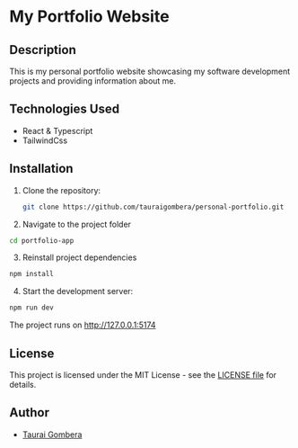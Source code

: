# My Portfolio Website

## Description

This is my personal portfolio website showcasing my software development projects and providing information about me.

## Technologies Used

- React & Typescript
- TailwindCss

## Installation

1. Clone the repository:

   ```bash
   git clone https://github.com/tauraigombera/personal-portfolio.git
   ```

2. Navigate to the project folder

```bash
cd portfolio-app
```

3. Reinstall project dependencies

```bash
npm install
```

4. Start the development server:

```bash
npm run dev
```

The project runs on http://127.0.0.1:5174

## License

This project is licensed under the MIT License - see the [LICENSE file](https://opensource.org/license/mit/) for details.

## Author

- [Taurai Gombera](https://github.com/tauraigombera)
